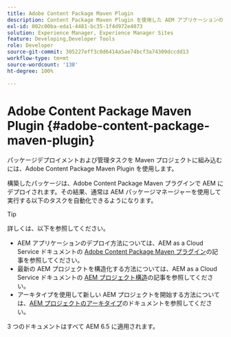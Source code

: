 ```yaml
---
title: Adobe Content Package Maven Plugin
description: Content Package Maven Plugin を使用した AEM アプリケーションのデプロイについて説明します
exl-id: 002c00ba-eda1-4481-bc35-1f4d972e4073
solution: Experience Manager, Experience Manager Sites
feature: Developing,Developer Tools
role: Developer
source-git-commit: 305227eff3c0d6414a5ae74bcf3a74309dccdd13
workflow-type: tm+mt
source-wordcount: '138'
ht-degree: 100%

---
```


# Adobe Content Package Maven Plugin {#adobe-content-package-maven-plugin}

パッケージデプロイメントおよび管理タスクを Maven プロジェクトに組み込むには、Adobe Content Package Maven Plugin を使用します。

構築したパッケージは、Adobe Content Package Maven プラグインで AEM にデプロイされます。その結果、通常は AEM パッケージマネージャーを使用して実行する以下のタスクを自動化できるようになります。

>[!TIP]
>
>詳しくは、以下を参照してください。
>
>* AEM アプリケーションのデプロイ方法については、AEM as a Cloud Service ドキュメントの [Adobe Content Package Maven プラグイン](https://experienceleague.adobe.com/docs/experience-manager-cloud-service/implementing/developer-tools/maven-plugin.html?lang=ja#developer-tools)の記事を参照してください。
>* 最新の AEM プロジェクトを構造化する方法については、AEM as a Cloud Service ドキュメントの [AEM プロジェクト構造](https://experienceleague.adobe.com/docs/experience-manager-cloud-service/implementing/developing/aem-project-content-package-structure.html?lang=ja)の記事を参照してください。
>* アーキタイプを使用して新しい AEM プロジェクトを開始する方法については、[AEM プロジェクトのアーキタイプ](https://experienceleague.adobe.com/docs/experience-manager-core-components/using/developing/archetype/overview.html?lang=ja)のドキュメントを参照してください。
>
>3 つのドキュメントはすべて AEM 6.5 に適用されます。
